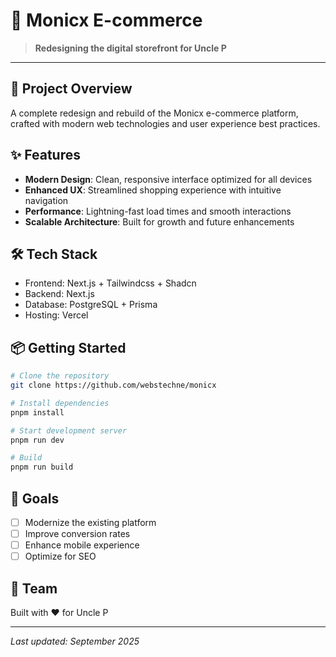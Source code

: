 # 🛒 Monicx E-commerce

> **Redesigning the digital storefront for Uncle P**

---

## 🚀 Project Overview

A complete redesign and rebuild of the Monicx e-commerce platform, crafted with modern web technologies and user experience best practices.

## ✨ Features

- **Modern Design**: Clean, responsive interface optimized for all devices
- **Enhanced UX**: Streamlined shopping experience with intuitive navigation
- **Performance**: Lightning-fast load times and smooth interactions
- **Scalable Architecture**: Built for growth and future enhancements

## 🛠️ Tech Stack

- Frontend: Next.js + Tailwindcss + Shadcn
- Backend: Next.js
- Database: PostgreSQL + Prisma
- Hosting: Vercel

## 📦 Getting Started

```bash
# Clone the repository
git clone https://github.com/webstechne/monicx

# Install dependencies
pnpm install 

# Start development server
pnpm run dev

# Build
pnpm run build
```

## 🎯 Goals

- [ ] Modernize the existing platform
- [ ] Improve conversion rates
- [ ] Enhance mobile experience
- [ ] Optimize for SEO

## 👥 Team

Built with ❤️ for Uncle P

---

_Last updated: September 2025_
